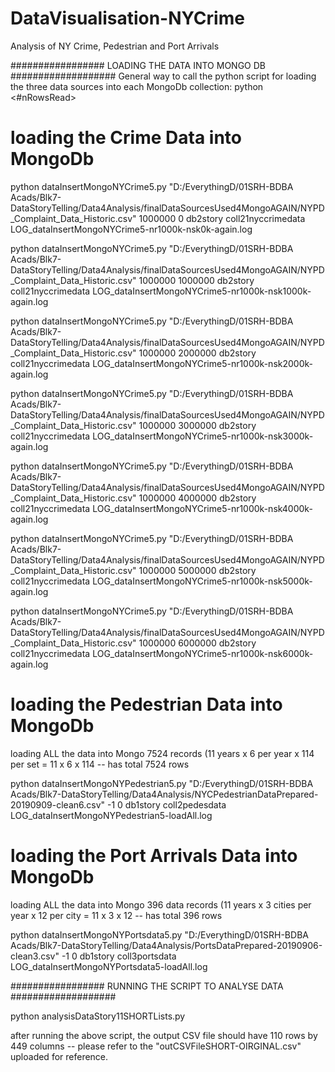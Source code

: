 # DataVisualisation-NYCrime
Analysis of NY Crime, Pedestrian and Port Arrivals




#################   LOADING THE DATA INTO MONGO DB  ###################
General way to call the python script for loading the three data sources into each MongoDb collection:
python <progName> <inputCSVfile> <#nRowsRead> <nRowsSkip> <mongoDbName> <mongoCollectionName> <logFilename>
#
# loading the Crime Data into MongoDb

python dataInsertMongoNYCrime5.py "D:/EverythingD/01SRH-BDBA Acads/Blk7-DataStoryTelling/Data4Analysis/finalDataSourcesUsed4MongoAGAIN/NYPD_Complaint_Data_Historic.csv" 1000000 0 db2story coll21nyccrimedata LOG_dataInsertMongoNYCrime5-nr1000k-nsk0k-again.log

python dataInsertMongoNYCrime5.py "D:/EverythingD/01SRH-BDBA Acads/Blk7-DataStoryTelling/Data4Analysis/finalDataSourcesUsed4MongoAGAIN/NYPD_Complaint_Data_Historic.csv" 1000000 1000000 db2story coll21nyccrimedata LOG_dataInsertMongoNYCrime5-nr1000k-nsk1000k-again.log

python dataInsertMongoNYCrime5.py "D:/EverythingD/01SRH-BDBA Acads/Blk7-DataStoryTelling/Data4Analysis/finalDataSourcesUsed4MongoAGAIN/NYPD_Complaint_Data_Historic.csv" 1000000 2000000 db2story coll21nyccrimedata LOG_dataInsertMongoNYCrime5-nr1000k-nsk2000k-again.log

python dataInsertMongoNYCrime5.py "D:/EverythingD/01SRH-BDBA Acads/Blk7-DataStoryTelling/Data4Analysis/finalDataSourcesUsed4MongoAGAIN/NYPD_Complaint_Data_Historic.csv" 1000000 3000000 db2story coll21nyccrimedata LOG_dataInsertMongoNYCrime5-nr1000k-nsk3000k-again.log

python dataInsertMongoNYCrime5.py "D:/EverythingD/01SRH-BDBA Acads/Blk7-DataStoryTelling/Data4Analysis/finalDataSourcesUsed4MongoAGAIN/NYPD_Complaint_Data_Historic.csv" 1000000 4000000 db2story coll21nyccrimedata LOG_dataInsertMongoNYCrime5-nr1000k-nsk4000k-again.log

python dataInsertMongoNYCrime5.py "D:/EverythingD/01SRH-BDBA Acads/Blk7-DataStoryTelling/Data4Analysis/finalDataSourcesUsed4MongoAGAIN/NYPD_Complaint_Data_Historic.csv" 1000000 5000000 db2story coll21nyccrimedata LOG_dataInsertMongoNYCrime5-nr1000k-nsk5000k-again.log

python dataInsertMongoNYCrime5.py "D:/EverythingD/01SRH-BDBA Acads/Blk7-DataStoryTelling/Data4Analysis/finalDataSourcesUsed4MongoAGAIN/NYPD_Complaint_Data_Historic.csv" 1000000 6000000 db2story coll21nyccrimedata LOG_dataInsertMongoNYCrime5-nr1000k-nsk6000k-again.log

#
# loading the Pedestrian Data into MongoDb
loading ALL the data into Mongo 7524 records (11 years x 6 per year x 114 per set = 11 x 6 x 114 -- has total 7524 rows
		
python dataInsertMongoNYPedestrian5.py "D:/EverythingD/01SRH-BDBA Acads/Blk7-DataStoryTelling/Data4Analysis/NYCPedestrianDataPrepared-20190909-clean6.csv" -1 0 db1story coll2pedesdata  LOG_dataInsertMongoNYPedestrian5-loadAll.log

#
# loading the Port Arrivals Data into MongoDb
loading ALL the data into Mongo 396 data records (11 years x 3 cities per year x 12 per city = 11 x 3 x 12 -- has total 396 rows
		
python dataInsertMongoNYPortsdata5.py "D:/EverythingD/01SRH-BDBA Acads/Blk7-DataStoryTelling/Data4Analysis/PortsDataPrepared-20190906-clean3.csv" -1 0 db1story coll3portsdata LOG_dataInsertMongoNYPortsdata5-loadAll.log


#################   RUNNING THE SCRIPT TO ANALYSE DATA  ###################

python analysisDataStory11SHORTLists.py

after running the above script, the output CSV file should have 110 rows by 449 columns -- please refer to the "outCSVFileSHORT-OIRGINAL.csv" uploaded for reference.


